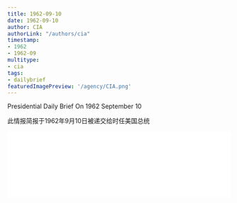 ```yaml
---
title: 1962-09-10
date: 1962-09-10
author: CIA 
authorLink: "/authors/cia"
timestamp: 
- 1962
- 1962-09
multitype: 
- cia
tags: 
- dailybrief
featuredImagePreview: '/agency/CIA.png'
---
```



Presidential Daily Brief On 1962 September 10

此情报简报于1962年9月10日被递交给时任美国总统

<!--more-->





<div id="over" style="width:100%; overflow:hidden"> <iframe id="sFrame" name="sFrame" frameborder="no" border="0"  allowfullscreen marginwidth="0" scrolling="no" src = " /CIA/1962-09-10.html "  style = " position:absulute; width: 806px; top: 300;" > </iframe> </div>